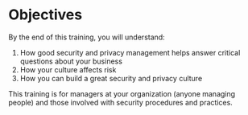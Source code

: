 # Objectives

By the end of this training, you will understand:

1.  How good security and privacy management helps answer critical questions about your business
2.  How your culture affects risk
3.  How you can build a great security and privacy culture

This training is for managers at your organization (anyone managing people) and those involved with security procedures and practices.
